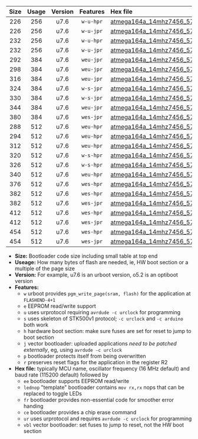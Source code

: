 |Size|Usage|Version|Features|Hex file|
|:-:|:-:|:-:|:-:|:--|
|226|256|u7.6|`w-u-hpr`|[atmega164a_14mhz7456_57600bps_ur.hex](https://raw.githubusercontent.com/stefanrueger/urboot/main/atmega164a_14mhz7456_57600bps_ur.hex)|
|226|256|u7.6|`w-u-jpr`|[atmega164a_14mhz7456_57600bps_ur_vbl.hex](https://raw.githubusercontent.com/stefanrueger/urboot/main/atmega164a_14mhz7456_57600bps_ur_vbl.hex)|
|232|256|u7.6|`w-u-hpr`|[atmega164a_14mhz7456_57600bps_lednop_ur.hex](https://raw.githubusercontent.com/stefanrueger/urboot/main/atmega164a_14mhz7456_57600bps_lednop_ur.hex)|
|232|256|u7.6|`w-u-jpr`|[atmega164a_14mhz7456_57600bps_lednop_ur_vbl.hex](https://raw.githubusercontent.com/stefanrueger/urboot/main/atmega164a_14mhz7456_57600bps_lednop_ur_vbl.hex)|
|292|384|u7.6|`weu-jpr`|[atmega164a_14mhz7456_57600bps_ee_ur_vbl.hex](https://raw.githubusercontent.com/stefanrueger/urboot/main/atmega164a_14mhz7456_57600bps_ee_ur_vbl.hex)|
|298|384|u7.6|`weu-jpr`|[atmega164a_14mhz7456_57600bps_ee_lednop_ur_vbl.hex](https://raw.githubusercontent.com/stefanrueger/urboot/main/atmega164a_14mhz7456_57600bps_ee_lednop_ur_vbl.hex)|
|316|384|u7.6|`weu-jpr`|[atmega164a_14mhz7456_57600bps_ee_lednop_fr_ur_vbl.hex](https://raw.githubusercontent.com/stefanrueger/urboot/main/atmega164a_14mhz7456_57600bps_ee_lednop_fr_ur_vbl.hex)|
|324|384|u7.6|`w-s-jpr`|[atmega164a_14mhz7456_57600bps_vbl.hex](https://raw.githubusercontent.com/stefanrueger/urboot/main/atmega164a_14mhz7456_57600bps_vbl.hex)|
|330|384|u7.6|`w-s-jpr`|[atmega164a_14mhz7456_57600bps_lednop_vbl.hex](https://raw.githubusercontent.com/stefanrueger/urboot/main/atmega164a_14mhz7456_57600bps_lednop_vbl.hex)|
|344|384|u7.6|`weu-jpr`|[atmega164a_14mhz7456_57600bps_ee_lednop_fr_ce_ur_vbl.hex](https://raw.githubusercontent.com/stefanrueger/urboot/main/atmega164a_14mhz7456_57600bps_ee_lednop_fr_ce_ur_vbl.hex)|
|380|384|u7.6|`wes-jpr`|[atmega164a_14mhz7456_57600bps_ee_vbl.hex](https://raw.githubusercontent.com/stefanrueger/urboot/main/atmega164a_14mhz7456_57600bps_ee_vbl.hex)|
|288|512|u7.6|`weu-hpr`|[atmega164a_14mhz7456_57600bps_ee_ur.hex](https://raw.githubusercontent.com/stefanrueger/urboot/main/atmega164a_14mhz7456_57600bps_ee_ur.hex)|
|294|512|u7.6|`weu-hpr`|[atmega164a_14mhz7456_57600bps_ee_lednop_ur.hex](https://raw.githubusercontent.com/stefanrueger/urboot/main/atmega164a_14mhz7456_57600bps_ee_lednop_ur.hex)|
|312|512|u7.6|`weu-hpr`|[atmega164a_14mhz7456_57600bps_ee_lednop_fr_ur.hex](https://raw.githubusercontent.com/stefanrueger/urboot/main/atmega164a_14mhz7456_57600bps_ee_lednop_fr_ur.hex)|
|320|512|u7.6|`w-s-hpr`|[atmega164a_14mhz7456_57600bps.hex](https://raw.githubusercontent.com/stefanrueger/urboot/main/atmega164a_14mhz7456_57600bps.hex)|
|326|512|u7.6|`w-s-hpr`|[atmega164a_14mhz7456_57600bps_lednop.hex](https://raw.githubusercontent.com/stefanrueger/urboot/main/atmega164a_14mhz7456_57600bps_lednop.hex)|
|340|512|u7.6|`weu-hpr`|[atmega164a_14mhz7456_57600bps_ee_lednop_fr_ce_ur.hex](https://raw.githubusercontent.com/stefanrueger/urboot/main/atmega164a_14mhz7456_57600bps_ee_lednop_fr_ce_ur.hex)|
|376|512|u7.6|`wes-hpr`|[atmega164a_14mhz7456_57600bps_ee.hex](https://raw.githubusercontent.com/stefanrueger/urboot/main/atmega164a_14mhz7456_57600bps_ee.hex)|
|382|512|u7.6|`wes-hpr`|[atmega164a_14mhz7456_57600bps_ee_lednop.hex](https://raw.githubusercontent.com/stefanrueger/urboot/main/atmega164a_14mhz7456_57600bps_ee_lednop.hex)|
|382|512|u7.6|`wes-jpr`|[atmega164a_14mhz7456_57600bps_ee_lednop_vbl.hex](https://raw.githubusercontent.com/stefanrueger/urboot/main/atmega164a_14mhz7456_57600bps_ee_lednop_vbl.hex)|
|412|512|u7.6|`wes-hpr`|[atmega164a_14mhz7456_57600bps_ee_lednop_fr.hex](https://raw.githubusercontent.com/stefanrueger/urboot/main/atmega164a_14mhz7456_57600bps_ee_lednop_fr.hex)|
|412|512|u7.6|`wes-jpr`|[atmega164a_14mhz7456_57600bps_ee_lednop_fr_vbl.hex](https://raw.githubusercontent.com/stefanrueger/urboot/main/atmega164a_14mhz7456_57600bps_ee_lednop_fr_vbl.hex)|
|454|512|u7.6|`wes-hpr`|[atmega164a_14mhz7456_57600bps_ee_lednop_fr_ce.hex](https://raw.githubusercontent.com/stefanrueger/urboot/main/atmega164a_14mhz7456_57600bps_ee_lednop_fr_ce.hex)|
|454|512|u7.6|`wes-jpr`|[atmega164a_14mhz7456_57600bps_ee_lednop_fr_ce_vbl.hex](https://raw.githubusercontent.com/stefanrueger/urboot/main/atmega164a_14mhz7456_57600bps_ee_lednop_fr_ce_vbl.hex)|

- **Size:** Bootloader code size including small table at top end
- **Useage:** How many bytes of flash are needed, ie, HW boot section or a multiple of the page size
- **Version:** For example, u7.6 is an urboot version, o5.2 is an optiboot version
- **Features:**
  + `w` urboot provides `pgm_write_page(sram, flash)` for the application at `FLASHEND-4+1`
  + `e` EEPROM read/write support
  + `u` uses urprotocol requiring `avrdude -c urclock` for programming
  + `s` uses skeleton of STK500v1 protocol; `-c urclock` and `-c arduino` both work
  + `h` hardware boot section: make sure fuses are set for reset to jump to boot section
  + `j` vector bootloader: uploaded applications *need to be patched externally*, eg, using `avrdude -c urclock`
  + `p` bootloader protects itself from being overwritten
  + `r` preserves reset flags for the application in the register R2
- **Hex file:** typically MCU name, oscillator frequency (16 MHz default) and baud rate (115200 default) followed by
  + `ee` bootloader supports EEPROM read/write
  + `lednop` "template" bootloader contains `mov rx,rx` nops that can be replaced to toggle LEDs
  + `fr` bootloader provides non-essential code for smoother error handing
  + `ce` bootloader provides a chip erase command
  + `ur` uses urprotocol and requires `avrdude -c urclock` for programming
  + `vbl` vector bootloader: set fuses to jump to reset, not the HW boot section
